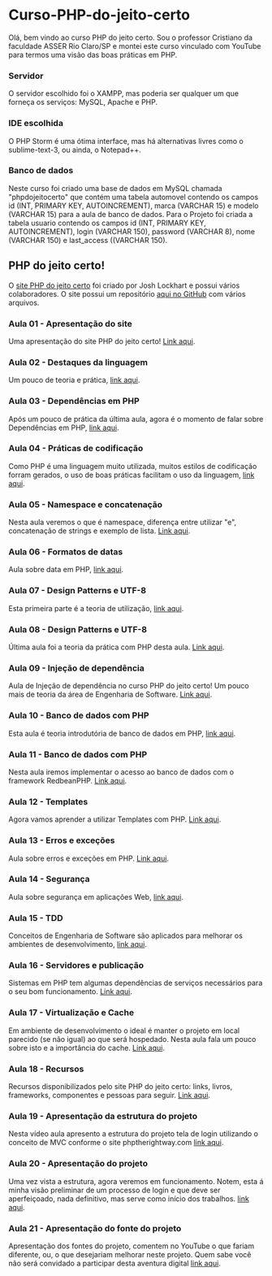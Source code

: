 # Curso-PHP-do-jeito-certo

Olá, bem vindo ao curso PHP do jeito certo. Sou o professor Cristiano da faculdade ASSER Rio Claro/SP e montei este curso vinculado com YouTube para termos uma visão das boas práticas em PHP.

<h3>Servidor</h3>
O servidor escolhido foi o XAMPP, mas poderia ser qualquer um que forneça os serviços: MySQL, Apache e PHP.

<h3>IDE escolhida</h3>
O PHP Storm é uma ótima interface, mas há alternativas livres como o sublime-text-3, ou ainda, o Notepad++.

<h3>Banco de dados</h3>
Neste curso foi criado uma base de dados em MySQL chamada "phpdojeitocerto" que contém uma tabela automovel contendo os campos id (INT, PRIMARY KEY, AUTOINCREMENT), marca (VARCHAR 15) e modelo (VARCHAR 15) para a aula de banco de dados. Para o Projeto foi criada a tabela usuario contendo os campos id (INT, PRIMARY KEY, AUTOINCREMENT), login (VARCHAR 150), password (VARCHAR 8), nome (VARCHAR 150) e last_access ((VARCHAR 150).

<h2> PHP do jeito certo! </h2>

O <a href="http://br.phptherightway.com/">site PHP do jeito certo</a> foi criado por Josh Lockhart e possui vários colaboradores. O site possui um repositório <a href="https://github.com/PHPSP/php-the-right-way">aqui no GitHub</a> com vários arquivos.

<h3> Aula 01 - Apresentação do site </h3>
Uma apresentação do site PHP do jeito certo! <a href="https://youtu.be/I5MiEdXggOA">Link aqui</a>.

<h3> Aula 02 - Destaques da linguagem </h3>
Um pouco de teoria e prática, <a href="https://youtu.be/MbnY4xGHHNE">link aqui</a>.

<h3> Aula 03 - Dependências em PHP </h3>
Após um pouco de prática da última aula, agora é o momento de falar sobre Dependências em PHP, <a href="https://youtu.be/yf72KUgb2hw">link aqui</a>.

<h3> Aula 04 - Práticas de codificação </h3>
Como PHP é uma linguagem muito utilizada, muitos estilos de codificação forram gerados, o uso de boas práticas facilitam o uso da linguagem, <a href="https://youtu.be/wubF_tbSOq0">link aqui</a>.

<h3> Aula 05 - Namespace e concatenação </h3>
Nesta aula veremos o que é namespace, diferença entre utilizar "e", concatenação de strings e exemplo de lista. <a href="https://youtu.be/qIMOODvo5E4">Link aqui</a>.

<h3> Aula 06 - Formatos de datas </h3>
Aula sobre data em PHP, <a href="https://youtu.be/fy_7Lu5B-Y4">link aqui</a>.

<h3> Aula 07 - Design Patterns e UTF-8 </h3>
Esta primeira parte é a teoria de utilização, <a href="https://youtu.be/E-CsvrFo9oY">link aqui</a>.

<h3> Aula 08 - Design Patterns e UTF-8 </h3>
Última aula foi a teoria da prática com PHP desta aula. <a href="https://youtu.be/-I3AWwvp27U">Link aqui</a>.

<h3> Aula 09 - Injeção de dependência </h3>
Aula de Injeção de dependência no curso PHP do jeito certo! Um pouco mais de teoria da área de Engenharia de Software. <a href="https://youtu.be/-1YOUl31cqA">Link aqui</a>.

<h3> Aula 10 - Banco de dados com PHP </h3>
 Esta aula é teoria introdutória de banco de dados em PHP, <a href="https://youtu.be/erlqK3aitbk">link aqui</a>.

<h3> Aula 11 - Banco de dados com PHP </h3>
Nesta aula iremos implementar o acesso ao banco de dados com o framework RedbeanPHP. <a href="https://youtu.be/AidHR4Sc4rY">Link aqui</a>.

<h3> Aula 12 - Templates </h3>
Agora vamos aprender a utilizar Templates com PHP. <a href="https://youtu.be/bNW8TMakwtQ">Link aqui</a>.

<h3> Aula 13 - Erros e exceções </h3>
Aula sobre erros e exceções em PHP. <a href="https://youtu.be/-1YOUl31cqA">Link aqui</a>.

<h3> Aula 14 - Segurança </h3>
Aula sobre segurança em aplicações Web, <a href="https://youtu.be/Ns2xRgn-Hic">link aqui</a>.

<h3> Aula 15 - TDD </h3>
Conceitos de Engenharia de Software são aplicados para melhorar os ambientes de desenvolvimento, <a href="https://youtu.be/GKfLFpIOMgI">link aqui</a>.

<h3> Aula 16 - Servidores e publicação </h3>
Sistemas em PHP tem algumas dependências de serviços necessários para o seu bom funcionamento. <a href="https://youtu.be/Gl77iXguUmg">Link aqui</a>.

<h3> Aula 17 - Virtualização e Cache </h3>
Em ambiente de desenvolvimento o ideal é manter o projeto em local parecido (se não igual) ao que será hospedado. Nesta aula fala um pouco sobre isto e a importância do cache. <a href="https://youtu.be/zixr0K3BTnw">Link aqui</a>.

<h3> Aula 18 - Recursos </h3>
Recursos disponibilizados pelo site PHP do jeito certo: links, livros, frameworks, componentes e pessoas para seguir. <a href="https://youtu.be/mbjKIT3HJMU">Link aqui</a>.

<h3> Aula 19 - Apresentação da estrutura do projeto </h3>
Nesta vídeo aula apresento a estrutura do projeto tela de login utilizando o conceito de MVC conforme o site phptherightway.com <a href="https://www.youtube.com/watch?v=XroHPX-hKRw">link aqui</a>.

<h3> Aula 20 - Apresentação do projeto </h3>
Uma vez vista a estrutura, agora veremos em funcionamento. Notem, esta á minha visão preliminar de um processo de login e que deve ser aperfeiçoado, nada definitivo, mas serve como início dos trabalhos. <a href="https://youtu.be/DvFHT2bFfPQ ">link aqui</a>.

<h3> Aula 21 - Apresentação do fonte do projeto </h3>
Apresentação dos fontes do projeto, comentem no YouTube o que fariam diferente, ou, o que desejariam melhorar neste projeto. Quem sabe você não será convidado a participar desta aventura digital <a href="#">link aqui</a>.
